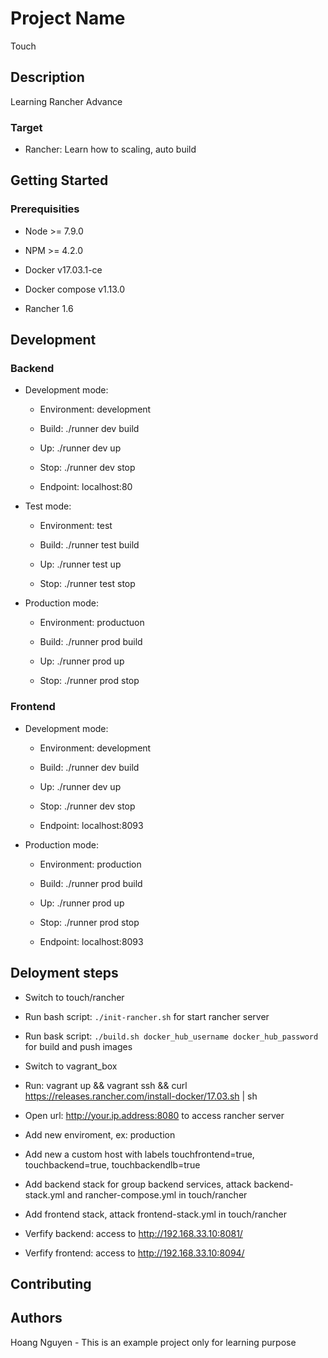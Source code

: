 # Project Name

Touch

## Description

Learning Rancher Advance

### Target

- Rancher: Learn how to scaling, auto build

## Getting Started

### Prerequisities

- Node >= 7.9.0

- NPM >= 4.2.0

- Docker v17.03.1-ce

- Docker compose v1.13.0

- Rancher 1.6

## Development

### Backend

- Development mode:

  + Environment: development

  + Build: ./runner dev build

  + Up: ./runner dev up

  + Stop: ./runner dev stop

  + Endpoint: localhost:80

- Test mode:

  + Environment: test

  + Build: ./runner test build
  
  + Up: ./runner test up

  + Stop: ./runner test stop

- Production mode:

  + Environment: productuon

  + Build: ./runner prod build
  
  + Up: ./runner prod up

  + Stop: ./runner prod stop

### Frontend

- Development mode:

  + Environment: development

  + Build: ./runner dev build

  + Up: ./runner dev up

  + Stop: ./runner dev stop

  + Endpoint: localhost:8093

- Production mode:

  + Environment: production

  + Build: ./runner prod build

  + Up: ./runner prod up

  + Stop: ./runner prod stop

  + Endpoint: localhost:8093

## Deloyment steps

  - Switch to touch/rancher

  - Run bash script: `./init-rancher.sh` for start rancher server

  - Run bask script: `./build.sh docker_hub_username docker_hub_password` for build and push images

  - Switch to vagrant_box
  
  - Run: vagrant up && vagrant ssh && curl https://releases.rancher.com/install-docker/17.03.sh | sh

  - Open url: http://your.ip.address:8080 to access rancher server

  - Add new enviroment, ex: production

  - Add new a custom host with labels touchfrontend=true, touchbackend=true, touchbackendlb=true

  - Add backend stack for group backend services, attack backend-stack.yml and rancher-compose.yml in touch/rancher

  - Add frontend stack, attack frontend-stack.yml in touch/rancher

  - Verfify backend: access to http://192.168.33.10:8081/

  - Verfify frontend: access to http://192.168.33.10:8094/


## Contributing

## Authors

Hoang Nguyen - This is an example project only for learning purpose
